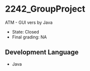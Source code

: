 # 2242_GroupProject
ATM - GUI vers by Java<br>
* State: Closed<br>
* Final grading: NA

## Development Language
* Java

